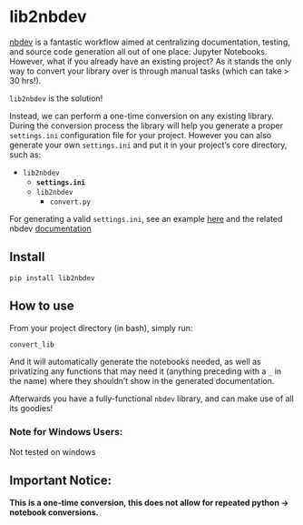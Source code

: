 lib2nbdev
================

<!-- WARNING: THIS FILE WAS AUTOGENERATED! DO NOT EDIT! -->

[nbdev](nbdev.fast.ai) is a fantastic workflow aimed at centralizing
documentation, testing, and source code generation all out of one place:
Jupyter Notebooks. However, what if you already have an existing
project? As it stands the only way to convert your library over is
through manual tasks (which can take \> 30 hrs!).

`lib2nbdev` is the solution!

Instead, we can perform a one-time conversion on any existing library.
During the conversion process the library will help you generate a
proper `settings.ini` configuration file for your project. However you
can also generate your own `settings.ini` and put it in your project’s
core directory, such as:

- `lib2nbdev`
  - **`settings.ini`**
  - `lib2nbdev`
    - `convert.py`

For generating a valid `settings.ini`, see an example
[here](https://github.com/fastai/nbdev_template/blob/master/settings.ini)
and the related nbdev
[documentation](https://nbdev.fast.ai/tutorial.html#Edit-settings.ini)

## Install

`pip install lib2nbdev`

## How to use

From your project directory (in bash), simply run:

``` bash
convert_lib
```

And it will automatically generate the notebooks needed, as well as
privatizing any functions that may need it (anything preceding with a
`_` in the name) where they shouldn’t show in the generated
documentation.

Afterwards you have a fully-functional `nbdev` library, and can make use
of all its goodies!

### Note for Windows Users:

Not tested on windows

## Important Notice:

**This is a one-time conversion, this does not allow for repeated python
-\> notebook conversions.**
